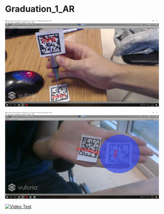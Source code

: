 # Graduation_1_AR  

![alt text](https://github.com/orhancel/Graduation_1_AR/blob/master/Find_Lenght.png)  


![alt text](https://github.com/orhancel/Graduation_1_AR/blob/master/Get_Target.png)  

[![Video Test](http://img.youtube.com/vi/s4hn66csx14/0.jpg)](http://www.youtube.com/watch?v=s4hn66csx14 "")
